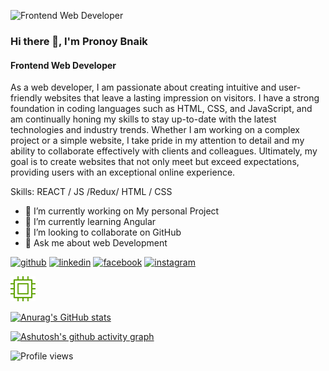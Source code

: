 ![Frontend Web Developer](https://www.mooc.org/hubfs/applications-of-computer-programming.jpg)
### Hi there 👋, I'm Pronoy Bnaik
#### Frontend Web Developer


As a web developer, I am passionate about creating intuitive and user-friendly websites that leave a lasting impression on visitors. I have a strong foundation in coding languages such as HTML, CSS, and JavaScript, and am continually honing my skills to stay up-to-date with the latest technologies and industry trends. Whether I am working on a complex project or a simple website, I take pride in my attention to detail and my ability to collaborate effectively with clients and colleagues. Ultimately, my goal is to create websites that not only meet but exceed expectations, providing users with an exceptional online experience.

Skills:  REACT / JS /Redux/ HTML / CSS

- 🔭 I’m currently working on My personal Project 
- 🌱 I’m currently learning Angular  
- 👯 I’m looking to collaborate on GitHub 
- 💬 Ask me about web Development  


[<img src='https://cdn.jsdelivr.net/npm/simple-icons@3.0.1/icons/github.svg' alt='github' height='40'>](https://github.com/https://github.com/pronoybanik)  [<img src='https://cdn.jsdelivr.net/npm/simple-icons@3.0.1/icons/linkedin.svg' alt='linkedin' height='40'>](https://www.linkedin.com/in/https://www.linkedin.com/in/pronoy-banik-1b5a3125a//)  [<img src='https://cdn.jsdelivr.net/npm/simple-icons@3.0.1/icons/facebook.svg' alt='facebook' height='40'>](https://www.facebook.com/https://www.facebook.com/pronoy.banik.7/)  [<img src='https://cdn.jsdelivr.net/npm/simple-icons@3.0.1/icons/instagram.svg' alt='instagram' height='40'>](https://www.instagram.com/https://www.instagram.com/___pronoy__//)  

<a href='https://docs.github.com/en/developers'><img src='https://raw.githubusercontent.com/acervenky/animated-github-badges/master/assets/devbadge.gif' width='40' height='40'></a> 

[![Anurag's GitHub stats](https://github-readme-stats.vercel.app/api?username=anuraghazra)](https://github.com/anuraghazra/github-readme-stats)

[![Ashutosh's github activity graph](https://github-readme-activity-graph.cyclic.app/graph?username=Ashutosh00710&theme=dracula)](https://github.com/ashutosh00710/github-readme-activity-graph)

![Profile views](https://gpvc.arturio.dev/https://github.com/pronoybanik)  
